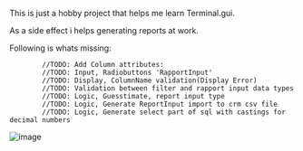 This is just a hobby project that helps me learn Terminal.gui. 

As a side effect i helps generating reports at work. 

Following is whats missing: 

            //TODO: Add Column attributes:
            //TODO: Input, Radiobuttons 'RapportInput' 
            //TODO: Display, ColumnName validation(Display Error)
            //TODO: Validation between filter and rapport input data types
            //TODO: Logic, Guesstimate, report input type
            //TODO: Logic, Generate ReportInput import to crm csv file
            //TODO: Logic, Generate select part of sql with castings for decimal numbers

![image](https://github.com/kmm94/CreateXslt/assets/18572991/45e38ae0-d7e4-48f9-973a-67f53ca69571)
